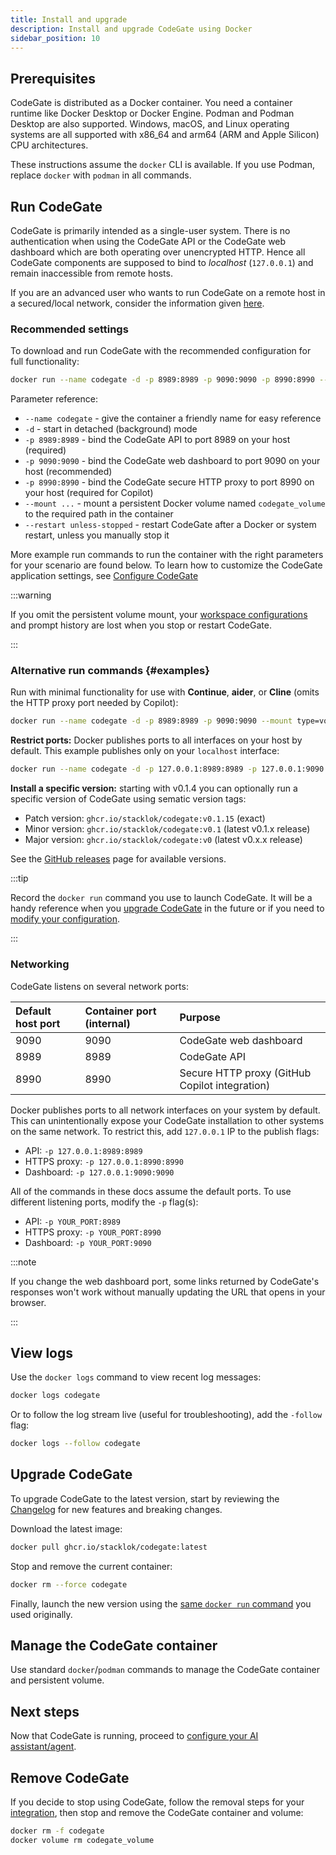 ```yaml
---
title: Install and upgrade
description: Install and upgrade CodeGate using Docker
sidebar_position: 10
---
```


## Prerequisites

CodeGate is distributed as a Docker container. You need a container runtime like
Docker Desktop or Docker Engine. Podman and Podman Desktop are also supported.
Windows, macOS, and Linux operating systems are all supported with x86_64 and
arm64 (ARM and Apple Silicon) CPU architectures.

These instructions assume the `docker` CLI is available. If you use Podman,
replace `docker` with `podman` in all commands.

## Run CodeGate

CodeGate is primarily intended as a single-user system. There is no
authentication when using the CodeGate API or the CodeGate web dashboard which
are both operating over unencrypted HTTP. Hence all CodeGate components are
supposed to bind to _localhost_ (`127.0.0.1`) and remain inaccessible from
remote hosts.

If you are an advanced user who wants to run CodeGate on a remote host in a
secured/local network, consider the information given
[here](./configure.md#run-codegate-on-a-remote-host).

### Recommended settings

To download and run CodeGate with the recommended configuration for full
functionality:

```bash
docker run --name codegate -d -p 8989:8989 -p 9090:9090 -p 8990:8990 --mount type=volume,src=codegate_volume,dst=/app/codegate_volume --restart unless-stopped ghcr.io/stacklok/codegate:latest
```

Parameter reference:

- `--name codegate` - give the container a friendly name for easy reference
- `-d` - start in detached (background) mode
- `-p 8989:8989` - bind the CodeGate API to port 8989 on your host (required)
- `-p 9090:9090` - bind the CodeGate web dashboard to port 9090 on your host
  (recommended)
- `-p 8990:8990` - bind the CodeGate secure HTTP proxy to port 8990 on your host
  (required for Copilot)
- `--mount ...` - mount a persistent Docker volume named `codegate_volume` to
  the required path in the container
- `--restart unless-stopped` - restart CodeGate after a Docker or system
  restart, unless you manually stop it

More example run commands to run the container with the right parameters for
your scenario are found below. To learn how to customize the CodeGate
application settings, see [Configure CodeGate](./configure.md)

:::warning

If you omit the persistent volume mount, your
[workspace configurations](../features/workspaces.mdx) and prompt history are
lost when you stop or restart CodeGate.

:::

### Alternative run commands {#examples}

Run with minimal functionality for use with **Continue**, **aider**, or
**Cline** (omits the HTTP proxy port needed by Copilot):

```bash
docker run --name codegate -d -p 8989:8989 -p 9090:9090 --mount type=volume,src=codegate_volume,dst=/app/codegate_volume --restart unless-stopped ghcr.io/stacklok/codegate:latest
```

**Restrict ports:** Docker publishes ports to all interfaces on your host by
default. This example publishes only on your `localhost` interface:

```bash
docker run --name codegate -d -p 127.0.0.1:8989:8989 -p 127.0.0.1:9090:9090 -p 127.0.0.1:8990:8990 --mount type=volume,src=codegate_volume,dst=/app/codegate_volume --restart unless-stopped ghcr.io/stacklok/codegate:latest
```

**Install a specific version:** starting with v0.1.4 you can optionally run a
specific version of CodeGate using sematic version tags:

- Patch version: `ghcr.io/stacklok/codegate:v0.1.15` (exact)
- Minor version: `ghcr.io/stacklok/codegate:v0.1` (latest v0.1.x release)
- Major version: `ghcr.io/stacklok/codegate:v0` (latest v0.x.x release)

See the [GitHub releases](https://github.com/stacklok/codegate/releases) page
for available versions.

:::tip

Record the `docker run` command you use to launch CodeGate. It will be a handy
reference when you [upgrade CodeGate](#upgrade-codegate) in the future or if you
need to [modify your configuration](./configure.md).

:::

### Networking

CodeGate listens on several network ports:

| Default host port | Container port (internal) | Purpose                                        |
| :---------------- | :------------------------ | :--------------------------------------------- |
| 9090              | 9090                      | CodeGate web dashboard                         |
| 8989              | 8989                      | CodeGate API                                   |
| 8990              | 8990                      | Secure HTTP proxy (GitHub Copilot integration) |

Docker publishes ports to all network interfaces on your system by default. This
can unintentionally expose your CodeGate installation to other systems on the
same network. To restrict this, add `127.0.0.1` IP to the publish flags:

- API: `-p 127.0.0.1:8989:8989`
- HTTPS proxy: `-p 127.0.0.1:8990:8990`
- Dashboard: `-p 127.0.0.1:9090:9090`

All of the commands in these docs assume the default ports. To use different
listening ports, modify the `-p` flag(s):

- API: `-p YOUR_PORT:8989`
- HTTPS proxy: `-p YOUR_PORT:8990`
- Dashboard: `-p YOUR_PORT:9090`

:::note

If you change the web dashboard port, some links returned by CodeGate's
responses won't work without manually updating the URL that opens in your
browser.

:::

## View logs

Use the `docker logs` command to view recent log messages:

```bash
docker logs codegate
```

Or to follow the log stream live (useful for troubleshooting), add the `-follow`
flag:

```bash
docker logs --follow codegate
```

## Upgrade CodeGate

To upgrade CodeGate to the latest version, start by reviewing the
[Changelog](../about/changelog.md) for new features and breaking changes.

Download the latest image:

```bash
docker pull ghcr.io/stacklok/codegate:latest
```

Stop and remove the current container:

```bash
docker rm --force codegate
```

Finally, launch the new version using the
[same `docker run` command](#recommended-settings) you used originally.

## Manage the CodeGate container

Use standard `docker`/`podman` commands to manage the CodeGate container and
persistent volume.

## Next steps

Now that CodeGate is running, proceed to
[configure your AI assistant/agent](../integrations/index.mdx).

## Remove CodeGate

If you decide to stop using CodeGate, follow the removal steps for your
[integration](../integrations/index.mdx), then stop and remove the CodeGate
container and volume:

```bash
docker rm -f codegate
docker volume rm codegate_volume
```
